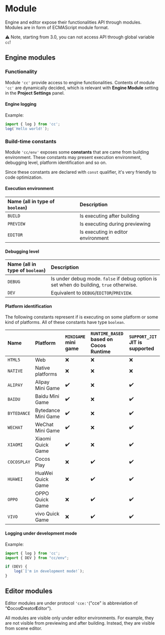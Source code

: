 # Module

Engine and editor expose their functionalities API through modules. Modules are in form of ECMAScript module format.

⚠️ Note, starting from 3.0, you can not access API through global variable `cc`!

## Engine modules

### Functionality

Module `'cc'` provide access to engine functionalities. Contents of module `'cc'` are dynamically decided, which is relevant with **Engine Module** setting in the **Project Settings** panel.

#### Engine logging

Example:

```ts
import { log } from 'cc';
log(`Hello world!`);
```

### Build-time constants

Module `'cc/env'` exposes some **constants** that are came from building environment. These constants may present execution environment, debugging level, platform identification and so on.

Since these constants are declared with `const` qualifier, it's very friendly to code optimization.

#### Execution environment

| Name (all in type of `boolean`) | Description   |
| :-------- | :--------------------------------- |
| `BUILD`   | Is executing after building        |
| `PREVIEW` | Is executing during previewing     |
| `EDITOR`  | Is executing in editor environment |

#### Debugging level

| Name (all in type of `boolean`) | Description  |
| :------ | :------- |
| `DEBUG` | Is under debug mode. `false` if debug option is set when do building, `true` otherwise. |
| `DEV`   | Equivalent to `DEBUG`/`EDITOR`/`PREVIEW`.  |

#### Platform identification

The following constants represent if is executing on some platform or some kind of platforms. All of these constants have type `boolean`.
<!-- Please sort the table in dictionary order -->

| Name        | Platform            | `MINIGAME` mini game | `RUNTIME_BASED` based on Cocos Runtime | `SUPPORT_JIT` JIT is supported |
| :---------- | :------------------ | :------------------- | :------------------- | :------------------- |
| `HTML5`     | Web                 | ❌                   | ❌                    | ❌                   |
| `NATIVE`    | Native platforms    | ❌                   | ❌                    | ❌                   |
| `ALIPAY`    | Alipay Mini Game    | ✔️                    | ❌                    | ✔️                   |
| `BAIDU`     | Baidu Mini Game     | ✔️                    | ❌                    | ✔️                    |
| `BYTEDANCE` | Bytedance Mini Game | ✔️                    | ❌                    | ✔️                    |
| `WECHAT`    | WeChat Mini Game    | ✔️                    | ❌                    | ✔️                    |
| `XIAOMI`    | Xiaomi Quick Game    | ✔️                    | ❌                    | ✔️                    |
| `COCOSPLAY` | Cocos Play          | ❌                   | ✔️                     | ✔️                    |
| `HUAWEI`    | HuaWei Quick Game   | ❌                   | ✔️                     | ✔️                    |
| `OPPO`      | OPPO Quick Game     | ❌                   | ✔️                     | ✔️                    |
| `VIVO`      | vivo Quick Game     | ❌                   | ✔️                     | ✔️                    |

#### Logging under development mode

Example:

```ts
import { log } from 'cc';
import { DEV } from "cc/env";

if (DEV) {
    log(`I'm in development mode!`);
}
```

## Editor modules

Editor modules are under protocol `'cce:'`("cce" is abbreviation of "**C**ocos**C**reator**E**ditor").

All modules are visible only under editor environments. For example, they are not visible from previewing and after building. Instead, they are visible from scene editor.

<!--
| Module name | Use for                        |
|-------------|--------------------------------|
| `'cce:gizmo'` | Gizmo                          |
-->
